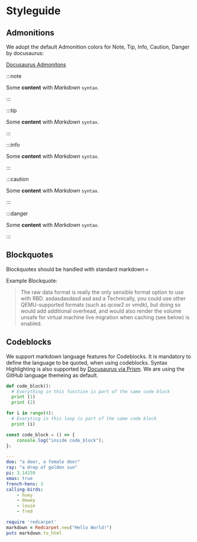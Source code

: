 # Styleguide

## Admonitions

We adopt the default Admonition colors for Note, Tip, Info, Caution, Danger by docusaurus:

[Docusaurus Admonitons](https://docusaurus.io/docs/2.0.1/markdown-features/admonitions)

:::note

Some **content** with _Markdown_ `syntax`.

:::

:::tip

Some **content** with _Markdown_ `syntax`.

:::

:::info

Some **content** with _Markdown_ `syntax`.

:::

:::caution

Some **content** with _Markdown_ `syntax`.

:::

:::danger

Some **content** with _Markdown_ `syntax`.

:::

## Blockquotes

Blockquotes should be handled with standard markdown `>`

Example Blockquote:

> The raw data format is really the only sensible format option to use with RBD. asdasdasdasd asd asd a
> Technically, you could use other QEMU-supported formats
> (such as qcow2 or vmdk), but doing so would add additional overhead, and would
> also render the volume unsafe for virtual machine live
> migration when caching (see below) is enabled.

## Codeblocks

We support markdown language features for Codeblocks.
It is mandatory to define the language to be quoted, when using codeblocks.
Syntax Highlighting is also supported by [Docusaurus via Prism](https://docusaurus.io/docs/2.0.1/markdown-features/code-blocks#supported-languages).
We are using the GitHub language themeing as default.

```python title="Python example"
def code_block():
  # Everything in this function is part of the same code block
  print (1)
  print (2)

for i in range(4):
  # Everyting in this loop is part of the same code block
  print (i)
```

```javascript title="Javascript example"
const code_block = () => {
    console.log("inside code_block");
};
```

```yaml title="YAML example"
---
doe: "a deer, a female deer"
ray: "a drop of golden sun"
pi: 3.14159
xmas: true
french-hens: 3
calling-birds:
    - huey
    - dewey
    - louie
    - fred
```

```ruby title="Ruby example"
require 'redcarpet'
markdown = Redcarpet.new("Hello World!")
puts markdown.to_html
```
